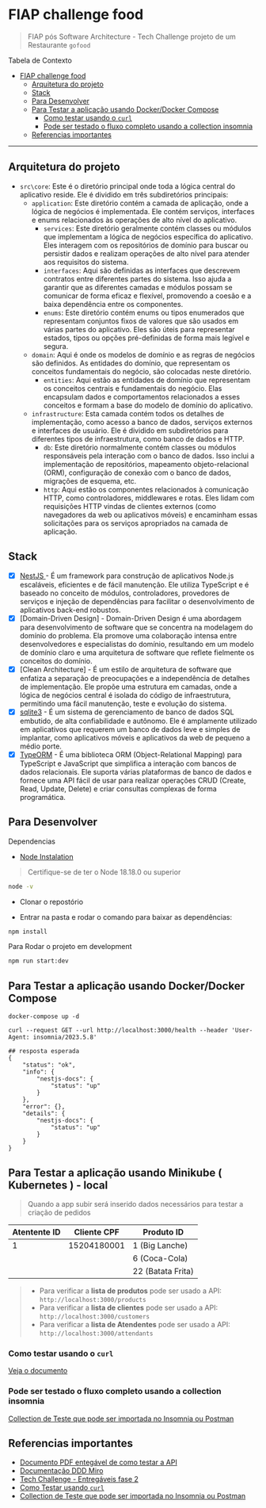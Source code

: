 # FIAP challenge food

> FIAP pós Software Architecture - Tech Challenge projeto de um Restaurante `gofood`

Tabela de Contexto
- [FIAP challenge food](#fiap-challenge-food)
  - [Arquitetura do projeto](#arquitetura-do-projeto)
  - [Stack](#stack)
  - [Para Desenvolver](#para-desenvolver)
  - [Para Testar a aplicação usando Docker/Docker Compose](#para-testar-a-aplicação-usando-dockerdocker-compose)
    - [Como testar usando o `curl`](#como-testar-usando-o-curl)
    - [Pode ser testado o fluxo completo usando a collection insomnia](#pode-ser-testado-o-fluxo-completo-usando-a-collection-insomnia)
  - [Referencias importantes](#referencias-importantes)

---

## Arquitetura do projeto

- `src\core`: Este é o diretório principal onde toda a lógica central do aplicativo reside. Ele é dividido em três subdiretórios principais:
  - `application`: Este diretório contém a camada de aplicação, onde a lógica de negócios é implementada. Ele contém serviços, interfaces e enums relacionados às operações de alto nível do aplicativo.
    - `services`: Este diretório geralmente contém classes ou módulos que implementam a lógica de negócios específica do aplicativo. Eles interagem com os repositórios de domínio para buscar ou persistir dados e realizam operações de alto nível para atender aos requisitos do sistema.
    - `interfaces`: Aqui são definidas as interfaces que descrevem contratos entre diferentes partes do sistema. Isso ajuda a garantir que as diferentes camadas e módulos possam se comunicar de forma eficaz e flexível, promovendo a coesão e a baixa dependência entre os componentes.
    - `enums`:  Este diretório contém enums ou tipos enumerados que representam conjuntos fixos de valores que são usados em várias partes do aplicativo. Eles são úteis para representar estados, tipos ou opções pré-definidas de forma mais legível e segura.
  - `domain`: Aqui é onde os modelos de domínio e as regras de negócios são definidos. As entidades do domínio, que representam os conceitos fundamentais do negócio, são colocadas neste diretório.
    - `entities`: Aqui estão as entidades de domínio que representam os conceitos centrais e fundamentais do negócio. Elas encapsulam dados e comportamentos relacionados a esses conceitos e formam a base do modelo de domínio do aplicativo.
  - `infrastructure`: Esta camada contém todos os detalhes de implementação, como acesso a banco de dados, serviços externos e interfaces de usuário. Ele é dividido em subdiretórios para diferentes tipos de infraestrutura, como banco de dados e HTTP.
    - `db`: Este diretório normalmente contém classes ou módulos responsáveis pela interação com o banco de dados. Isso inclui a implementação de repositórios, mapeamento objeto-relacional (ORM), configuração de conexão com o banco de dados, migrações de esquema, etc.
    - `http`: Aqui estão os componentes relacionados à comunicação HTTP, como controladores, middlewares e rotas. Eles lidam com requisições HTTP vindas de clientes externos (como navegadores da web ou aplicativos móveis) e encaminham essas solicitações para os serviços apropriados na camada de aplicação.

## Stack

- [x] [NestJS ][0] - É um framework para construção de aplicativos Node.js escaláveis, eficientes e de fácil manutenção. Ele utiliza TypeScript e é baseado no conceito de módulos, controladores, provedores de serviços e injeção de dependências para facilitar o desenvolvimento de aplicativos back-end robustos.
- [x] [Domain-Driven Design] - Domain-Driven Design é uma abordagem para desenvolvimento de software que se concentra na modelagem do domínio do problema. Ela promove uma colaboração intensa entre desenvolvedores e especialistas do domínio, resultando em um modelo de domínio claro e uma arquitetura de software que reflete fielmente os conceitos do domínio.
- [x] [Clean Architecture] - É um estilo de arquitetura de software que enfatiza a separação de preocupações e a independência de detalhes de implementação. Ele propõe uma estrutura em camadas, onde a lógica de negócios central é isolada do código de infraestrutura, permitindo uma fácil manutenção, teste e evolução do sistema.
- [x] [sqlite3][3] - É um sistema de gerenciamento de banco de dados SQL embutido, de alta confiabilidade e autônomo. Ele é amplamente utilizado em aplicativos que requerem um banco de dados leve e simples de implantar, como aplicativos móveis e aplicativos da web de pequeno a médio porte.
- [x] [TypeORM][4] - É uma biblioteca ORM (Object-Relational Mapping) para TypeScript e JavaScript que simplifica a interação com bancos de dados relacionais. Ele suporta várias plataformas de banco de dados e fornece uma API fácil de usar para realizar operações CRUD (Create, Read, Update, Delete) e criar consultas complexas de forma programática.

## Para Desenvolver

Dependencias

- [Node Instalation](https://nodejs.org/en/download/current)

> Certifique-se de ter o Node 18.18.0 ou superior

```bash
node -v
```

- Clonar o repostório

- Entrar na pasta e rodar o comando para baixar as dependências:

```bash
npm install
```

Para Rodar o projeto em development

```bash
npm run start:dev
```

## Para Testar a aplicação usando Docker/Docker Compose

```shell
docker-compose up -d

curl --request GET --url http://localhost:3000/health --header 'User-Agent: insomnia/2023.5.8'

## resposta esperada
{
	"status": "ok",
	"info": {
		"nestjs-docs": {
			"status": "up"
		}
	},
	"error": {},
	"details": {
		"nestjs-docs": {
			"status": "up"
		}
	}
}
```

## Para Testar a aplicação usando Minikube ( Kubernetes ) - local



> Quando a app subir será inserido dados necessários para testar a criação de pedidos 

| Atentente ID  | Cliente CPF | Produto ID        |
|---------------|-------------|-------------------|
| 1             | 15204180001 | 1 (Big Lanche)    |
|               |             | 6 (Coca-Cola)     |
|               |             | 22 (Batata Frita) |

> - Para verificar a **lista de produtos** pode ser usado a API: `http://localhost:3000/products`
> - Para verificar a **lista de clientes** pode ser usado a API: `http://localhost:3000/customers`
> - Para verificar a **lista de Atendentes** pode ser usado a API: `http://localhost:3000/attendants`

### Como testar usando o `curl`

[Veja o documento](./docs/entregavel-how-to-test-challenge.md)

### Pode ser testado o fluxo completo usando a collection insomnia

[Collection de Teste que pode ser importada no Insomnia ou Postman](./docs/insomnia_collection_test.json)

## Referencias importantes

- [Documento PDF entegável de como testar a API](./docs/entregavel-how-to-test-challenge.pdf)
- [Documentação DDD Miro](https://miro.com/app/board/uXjVN8Gnn2s=/?share_link_id=585190179998)
- [Tech Challenge - Entregáveis fase 2](./docs/entregaveis-fase-2.md)
- [Como Testar usando `curl`](./docs/como-testar.md)
- [Collection de Teste que pode ser importada no Insomnia ou Postman](./docs/insomnia_collection_test.json)

[0]: https://nestjs.com/
[3]: https://www.npmjs.com/package/sqlite3
[4]: https://typeorm.io/

